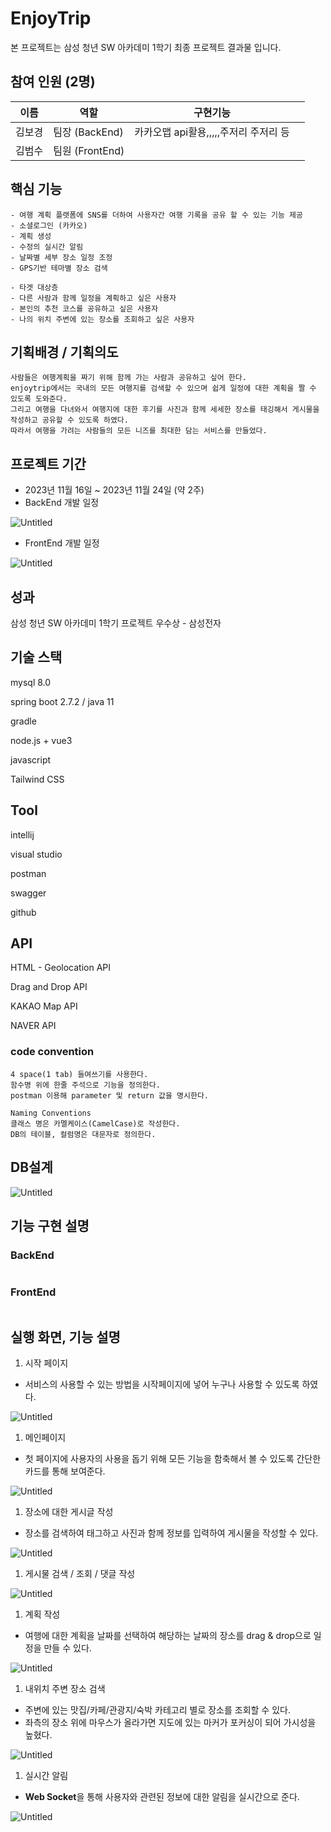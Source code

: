 
# EnjoyTrip

본 프로젝트는 삼성 청년 SW 아카데미 1학기 최종 프로젝트 결과물 입니다.

## 참여 인원 (2명)

| 이름 | 역할 | 구현기능 |  |
| --- | --- | --- | --- |
| 김보경 | 팀장 (BackEnd) | 카카오맵 api활용,,,,,주저리 주저리 등 |  |
| 김범수 | 팀원 (FrontEnd) |  |  |

## 핵심 기능

```
- 여행 계획 플랫폼에 SNS를 더하여 사용자간 여행 기록을 공유 할 수 있는 기능 제공
- 소셜로그인 (카카오)
- 계획 생성
- 수정의 실시간 알림
- 날짜별 세부 장소 일정 조정
- GPS기반 테마별 장소 검색

- 타겟 대상층
- 다른 사람과 함께 일정을 계획하고 싶은 사용자
- 본인의 추천 코스를 공유하고 싶은 사용자
- 나의 위치 주변에 있는 장소를 조회하고 싶은 사용자
```

## 기획배경 / 기획의도

```
사람들은 여행계획을 짜기 위해 함께 가는 사람과 공유하고 싶어 한다. 
enjoytrip에서는 국내의 모든 여행지를 검색할 수 있으며 쉽게 일정에 대한 계획을 짤 수 있도록 도와준다. 
그리고 여행을 다녀와서 여행지에 대한 후기를 사진과 함께 세세한 장소를 태깅해서 게시물을 작성하고 공유할 수 있도록 하였다. 
따라서 여행을 가려는 사람들의 모든 니즈를 최대한 담는 서비스를 만들었다.
```

## 프로젝트 기간

- 2023년 11월 16일  ~ 2023년 11월 24일 (약 2주)
- BackEnd 개발 일정

![Untitled](img/Untitled.png)

- FrontEnd 개발 일정

![Untitled](img/Untitled%201.png)

## 성과

삼성 청년 SW 아카데미 1학기 프로젝트 우수상 - 삼성전자

## 기술 스택

mysql 8.0

spring boot 2.7.2 / java 11

gradle

node.js + vue3

javascript

Tailwind CSS

## Tool

intellij

visual studio

postman

swagger

github

## API

HTML - Geolocation API

Drag and Drop API

KAKAO Map API

NAVER API

### code convention

```
4 space(1 tab) 들여쓰기를 사용한다.
함수명 위에 한줄 주석으로 기능을 정의한다.
postman 이용해 parameter 및 return 값을 명시한다.

Naming Conventions
클래스 명은 카멜케이스(CamelCase)로 작성한다.
DB의 테이블, 컬럼명은 대문자로 정의한다.
```

## DB설계

![Untitled](img/Untitled%202.png)

## 기능 구현 설명

### BackEnd

```jsx

```

### FrontEnd

```jsx

```

## 실행 화면, 기능 설명

1. 시작 페이지
- 서비스의 사용할 수 있는 방법을 시작페이지에 넣어 누구나 사용할 수 있도록 하였다.

![Untitled](img/Untitled.gif)

1. 메인페이지 
- 첫 페이지에 사용자의 사용을 돕기 위해 모든 기능을 함축해서 볼 수 있도록 간단한 카드를 통해 보여준다.

![Untitled](img/Untitled%201.gif)

1. 장소에 대한 게시글 작성
- 장소를 검색하여 태그하고 사진과 함께 정보를 입력하여 게시물을 작성할 수 있다.

![Untitled](img/Untitled%202.gif)

1. 게시물 검색 / 조회 / 댓글 작성

![Untitled](img/Untitled%203.gif)

1. 계획 작성
- 여행에 대한 계획을 날짜를 선택하여 해당하는 날짜의 장소를 drag & drop으로 일정을 만들 수 있다.

![Untitled](img/Untitled%204.gif)

1. 내위치 주변 장소 검색
- 주변에 있는 맛집/카페/관광지/숙박 카테고리 별로 장소를 조회할 수 있다.
- 좌측의 장소 위에 마우스가 올라가면 지도에 있는 마커가 포커싱이 되어 가시성을 높혔다.

![Untitled](img/Untitled%205.gif)

1. 실시간 알림
- **Web Socket**을 통해 사용자와 관련된 정보에 대한 알림을 실시간으로 준다.

![Untitled](img/Untitled%206.gif)
